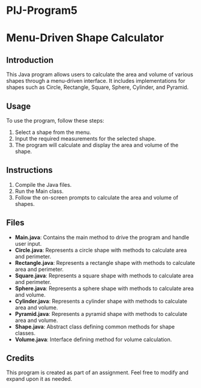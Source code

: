 # PIJ-Program5
# Menu-Driven Shape Calculator

## Introduction
This Java program allows users to calculate the area and volume of various shapes through a menu-driven interface. It includes implementations for shapes such as Circle, Rectangle, Square, Sphere, Cylinder, and Pyramid.

## Usage
To use the program, follow these steps:

1. Select a shape from the menu.
2. Input the required measurements for the selected shape.
3. The program will calculate and display the area and volume of the shape.

## Instructions
1. Compile the Java files.
2. Run the Main class.
3. Follow the on-screen prompts to calculate the area and volume of shapes.

## Files
- **Main.java**: Contains the main method to drive the program and handle user input.
- **Circle.java**: Represents a circle shape with methods to calculate area and perimeter.
- **Rectangle.java**: Represents a rectangle shape with methods to calculate area and perimeter.
- **Square.java**: Represents a square shape with methods to calculate area and perimeter.
- **Sphere.java**: Represents a sphere shape with methods to calculate area and volume.
- **Cylinder.java**: Represents a cylinder shape with methods to calculate area and volume.
- **Pyramid.java**: Represents a pyramid shape with methods to calculate area and volume.
- **Shape.java**: Abstract class defining common methods for shape classes.
- **Volume.java**: Interface defining method for volume calculation.

## Credits
This program is created as part of an assignment. Feel free to modify and expand upon it as needed.
